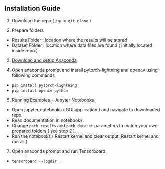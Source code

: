 ## Installation Guide

1) Download the repo ( zip or `git clone` )

2) Prepare folders 
- Results Folder : location where the results will be stored 
- Dataset Folder : location where data files are found ( initially located inside repo )

3) [Download and setup Anaconda](https://docs.anaconda.com/anaconda/install/windows/)

4) Open anaconda prompt and install pytorch-lightning and opencv using following commands

- `pip install pytorch-lightning`
- `pip install opencv-python`

5) Running Examples - Jupyter Notebooks

- Open jupyter notebooks ( GUI application ) and navigate to downloaded repo
- Read documentation in notebooks. 
- Change `path_results` and `path_dataset` parameters to match your own prepared folders ( see step 2 ). 
- Run the notebooks ( Restart kernel and clear output, Restart kernel and run all )

7) Open anaconda prompt and run Tensorboard

- `tensorboard --logdir .`

